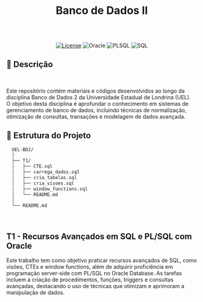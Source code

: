 <div align="center">
   <h1><b>Banco de Dados II</b></h1><br><br>

   <a href="" target="_blank">![License](https://img.shields.io/badge/license-MIT-blue.svg)</a>
   ![Oracle](https://img.shields.io/badge/Oracle-red)
   ![PLSQL](https://img.shields.io/badge/PLSQL-white)
   ![SQL](https://img.shields.io/badge/SQL-magenta)

</div>

<div>
  <h2>📖 Descrição</h2><br>

  <a>Este repositório contém materiais e códigos desenvolvidos ao longo da disciplina Banco de Dados 2 da Universidade Estadual de Londrina (UEL).</a><br>
  <a>O objetivo desta disciplina é aprofundar o conhecimento em sistemas de gerenciamento de banco de dados, incluindo técnicas de normalização, otimização de consultas, transações e modelagem de dados avançada.</a>
</div>

<div>
  <h2>📂 Estrutura do Projeto</h2>
  
  ```bash
    UEL-BD2/
    │
    ├── T1/
    │   ├── CTE.sql
    │   ├── carrega_dados.sql
    │   ├── cria_tabelas.sql
    │   ├── cria_visoes.sql
    │   ├── window_functions.sql
    │   └── README.md
    │
    └── README.md
  ```

</div>

<br>

<div>
  <h2>T1 - Recursos Avançados em SQL e PL/SQL com Oracle</h2>
  <a>Este trabalho tem como objetivo praticar recursos avançados de SQL, como visões, CTEs e window functions, além de adquirir proficiência em programação server-side com PL/SQL no Oracle Database. As tarefas incluem a criação de procedimentos, funções, triggers e consultas avançadas, destacando o uso de técnicas que otimizam e aprimoram a manipulação de dados.</a>

</div>
